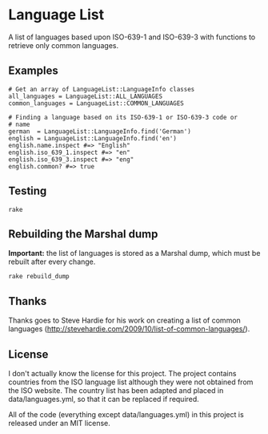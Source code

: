 # Language List
A list of languages based upon ISO-639-1 and ISO-639-3 with functions to retrieve only common languages.

## Examples
    # Get an array of LanguageList::LanguageInfo classes
    all_languages = LanguageList::ALL_LANGUAGES
    common_languages = LanguageList::COMMON_LANGUAGES
    
    # Finding a language based on its ISO-639-1 or ISO-639-3 code or
    # name
    german  = LanguageList::LanguageInfo.find('German')
    english = LanguageList::LanguageInfo.find('en')
    english.name.inspect #=> "English"
    english.iso_639_1.inspect #=> "en"
    english.iso_639_3.inspect #=> "eng"
    english.common? #=> true

## Testing

    rake

## Rebuilding the Marshal dump

__Important:__ the list of languages is stored as a Marshal dump, which must be rebuilt after every change.

    rake rebuild_dump

## Thanks
Thanks goes to Steve Hardie for his work on creating a list of common languages (http://stevehardie.com/2009/10/list-of-common-languages/).

## License
I don't actually know the license for this project. The project contains countries from the ISO language list although they were not obtained from the ISO website. The country list has been adapted and placed in data/languages.yml, so that it can be replaced if required.

All of the code (everything except data/languages.yml) in this project is released under an MIT license.
